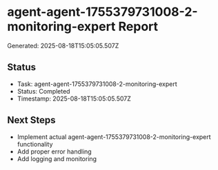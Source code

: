# agent-agent-1755379731008-2-monitoring-expert Report

Generated: 2025-08-18T15:05:05.507Z

## Status
- Task: agent-agent-1755379731008-2-monitoring-expert
- Status: Completed
- Timestamp: 2025-08-18T15:05:05.507Z

## Next Steps
- Implement actual agent-agent-1755379731008-2-monitoring-expert functionality
- Add proper error handling
- Add logging and monitoring
